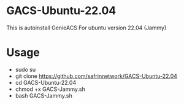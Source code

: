 # GACS-Ubuntu-22.04
This is autoinstall GenieACS For ubuntu version 22.04 (Jammy)

# Usage
- sudo su
- git clone https://github.com/safrinnetwork/GACS-Ubuntu-22.04
- cd GACS-Ubuntu-22.04
- chmod +x GACS-Jammy.sh
- bash GACS-Jammy.sh
  
